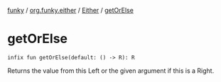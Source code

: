 [funky](../../index.md) / [org.funky.either](../index.md) / [Either](index.md) / [getOrElse](.)

# getOrElse

`infix fun getOrElse(default: () -> R): R`

Returns the value from this Left or the given argument if this is a Right.

